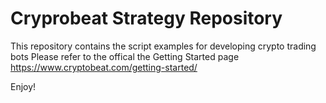 # Cryprobeat Strategy Repository

This repository contains the script examples for developing crypto trading bots
Please refer to the offical the Getting Started page
https://www.cryptobeat.com/getting-started/


Enjoy!
